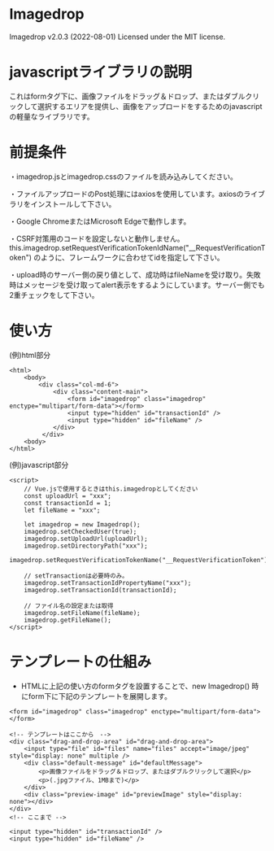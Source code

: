 # Imagedrop

Imagedrop  v2.0.3 (2022-08-01)     Licensed under the MIT license.

# javascriptライブラリの説明

これはformタグ下に、画像ファイルをドラッグ＆ドロップ、またはダブルクリックして選択するエリアを提供し、画像をアップロードをするためのjavascriptの軽量なライブラリです。

# 前提条件

・imagedrop.jsとimagedrop.cssのファイルを読み込みしてください。

・ファイルアップロードのPost処理にはaxiosを使用しています。axiosのライブラリをインストールして下さい。

・Google ChromeまたはMicrosoft Edgeで動作します。

・CSRF対策用のコードを設定しないと動作しません。this.imagedrop.setRequestVerificationTokenIdName("__RequestVerificationToken")
  のように、フレームワークに合わせてidを指定して下さい。
  
・upload時のサーバー側の戻り値として、成功時はfileNameを受け取り。失敗時はメッセージを受け取ってalert表示をするようにしています。サーバー側でも2重チェックをして下さい。

# 使い方

(例)html部分
```
<html>
    <body>
        <div class="col-md-6">
            <div class="content-main">
                <form id="imagedrop" class="imagedrop" enctype="multipart/form-data"></form>
                <input type="hidden" id="transactionId" />
                <input type="hidden" id="fileName" />
            </div>
         </div>
    <body>
</html>
```
        
(例)javascript部分
```
<script>
    // Vue.jsで使用するときはthis.imagedropとしてください
    const uploadUrl = "xxx";
    const transactionId = 1;
    let fileName = "xxx";

    let imagedrop = new Imagedrop();
    imagedrop.setCheckedUser(true);
    imagedrop.setUploadUrl(uploadUrl);
    imagedrop.setDirectoryPath("xxx");
    imagedrop.setRequestVerificationTokenName("__RequestVerificationToken");

    // setTransactionは必要時のみ。
    imagedrop.setTransactionIdPropertyName("xxx");
    imagedrop.setTransactionId(transactionId);
    
    // ファイル名の設定または取得
    imagedrop.setFileName(fileName);
    imagedrop.getFileName();
</script>
```

# テンプレートの仕組み
																
* HTMLに上記の使い方のformタグを設置することで、new Imagedrop() 時にform下に下記のテンプレートを展開します。
```
<form id="imagedrop" class="imagedrop" enctype="multipart/form-data"></form>

<!-- テンプレートはここから　-->
<div class="drag-and-drop-area" id="drag-and-drop-area">
    <input type="file" id="files" name="files" accept="image/jpeg" style="display: none" multiple />
    <div class="default-message" id="defaultMessage">
        <p>画像ファイルをドラッグ＆ドロップ、またはダブルクリックして選択</p>
        <p>(.jpgファイル、1MBまで)</p>
    </div>
    <div class="preview-image" id="previewImage" style="display: none"></div>
</div>
<!-- ここまで -->

<input type="hidden" id="transactionId" />
<input type="hidden" id="fileName" />
```

